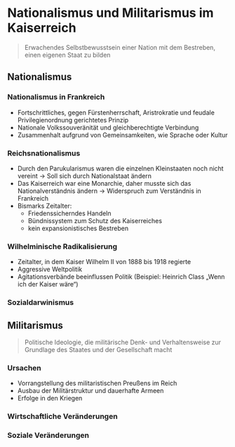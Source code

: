# Nationalismus und Militarismus im Kaiserreich

>Erwachendes Selbstbewusstsein einer Nation mit dem Bestreben, einen eigenen Staat zu bilden

## Nationalismus

### Nationalismus in Frankreich

- Fortschrittliches, gegen Fürstenherrschaft, Aristrokratie und feudale Privilegienordnung gerichtetes Prinzip
- Nationale Volkssouveränität und gleichberechtigte Verbindung
- Zusammenhalt aufgrund von Gemeinsamkeiten, wie Sprache oder Kultur

### Reichsnationalismus

- Durch den Parukularismus waren die einzelnen Kleinstaaten noch nicht vereint → Soll sich durch Nationalstaat ändern
- Das Kaiserreich war eine Monarchie, daher musste sich das Nationalverständnis ändern → Widerspruch zum Verständnis in Frankreich
- Bismarks Zeitalter:
	- Friedenssicherndes Handeln
	- Bündnissystem zum Schutz des Kaiserreiches
	- kein expansionistisches Bestreben

### Wilhelminische Radikalisierung

- Zeitalter, in dem Kaiser Wilhelm II von 1888 bis 1918 regierte
- Aggressive Weltpolitik
- Agitationsverbände beeinflussen Politik (Beispiel: Heinrich Class „Wenn ich der Kaiser wäre“)

### Sozialdarwinismus

## Militarismus

> Politische Ideologie, die militärische Denk- und Verhaltensweise zur Grundlage des Staates und der Gesellschaft macht

### Ursachen

- Vorrangstellung des militaristischen Preußens im Reich
- Ausbau der Militärstruktur und dauerhafte Armeen
- Erfolge in den Kriegen

### Wirtschaftliche Veränderungen

### Soziale Veränderungen
